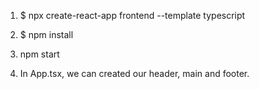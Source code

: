 1. $ npx create-react-app frontend --template typescript

2. $ npm install

3. npm start

4. In App.tsx, we can created our header, main and footer.
